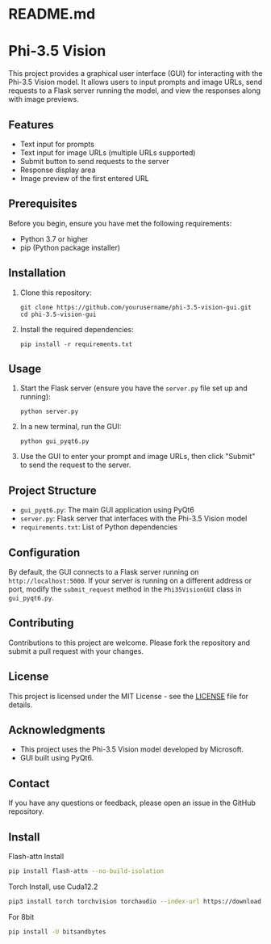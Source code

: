 # README.md

# Phi-3.5 Vision

This project provides a graphical user interface (GUI) for interacting with the Phi-3.5 Vision model. It allows users to input prompts and image URLs, send requests to a Flask server running the model, and view the responses along with image previews.

## Features

- Text input for prompts
- Text input for image URLs (multiple URLs supported)
- Submit button to send requests to the server
- Response display area
- Image preview of the first entered URL

## Prerequisites

Before you begin, ensure you have met the following requirements:

- Python 3.7 or higher
- pip (Python package installer)

## Installation

1. Clone this repository:
   ```
   git clone https://github.com/yourusername/phi-3.5-vision-gui.git
   cd phi-3.5-vision-gui
   ```

2. Install the required dependencies:
   ```
   pip install -r requirements.txt
   ```

## Usage

1. Start the Flask server (ensure you have the `server.py` file set up and running):
   ```
   python server.py
   ```

2. In a new terminal, run the GUI:
   ```
   python gui_pyqt6.py
   ```

3. Use the GUI to enter your prompt and image URLs, then click "Submit" to send the request to the server.

## Project Structure

- `gui_pyqt6.py`: The main GUI application using PyQt6
- `server.py`: Flask server that interfaces with the Phi-3.5 Vision model
- `requirements.txt`: List of Python dependencies

## Configuration

By default, the GUI connects to a Flask server running on `http://localhost:5000`. If your server is running on a different address or port, modify the `submit_request` method in the `Phi35VisionGUI` class in `gui_pyqt6.py`.

## Contributing

Contributions to this project are welcome. Please fork the repository and submit a pull request with your changes.

## License

This project is licensed under the MIT License - see the [LICENSE](LICENSE) file for details.

## Acknowledgments

- This project uses the Phi-3.5 Vision model developed by Microsoft.
- GUI built using PyQt6.

## Contact

If you have any questions or feedback, please open an issue in the GitHub repository.

## Install

Flash-attn Install

```bash
pip install flash-attn --no-build-isolation
```

Torch Install, use Cuda12.2

```bash
pip3 install torch torchvision torchaudio --index-url https://download.pytorch.org/whl/cu121
```

For 8bit

```bash
pip install -U bitsandbytes
```
